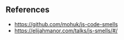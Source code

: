 ## References

- https://github.com/mohuk/js-code-smells
- https://elijahmanor.com/talks/js-smells/#/
